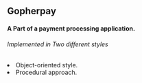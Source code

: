 <h2>Gopherpay</h2>
<h4>A Part of a payment processing application.</h4>
<h6>Implemented in Two different styles</h6>
<li> Object-oriented style.</li>
<li> Procedural approach.</li>
